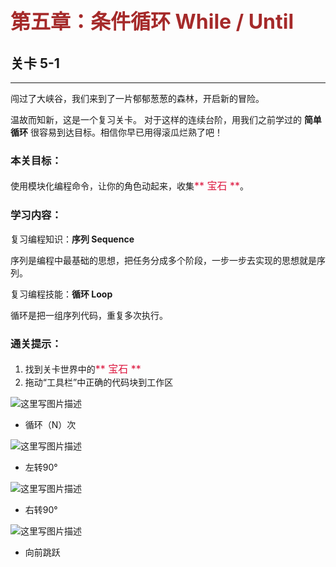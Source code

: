 # <font color=#A52A2A size=6>第五章：条件循环 While / Until</font>
## 关卡 5-1

------
闯过了大峡谷，我们来到了一片郁郁葱葱的森林，开启新的冒险。
 
温故而知新，这是一个复习关卡。
对于这样的连续台阶，用我们之前学过的 **简单循环** 很容易到达目标。相信你早已用得滚瓜烂熟了吧！
 
### 本关目标：
使用模块化编程命令，让你的角色动起来，收集<font color=#DC143C size=3>** 宝石 **</font>。

### 学习内容：
复习编程知识：**序列 Sequence**

序列是编程中最基础的思想，把任务分成多个阶段，一步一步去实现的思想就是序列。

复习编程技能：**循环 Loop**

循环是把一组序列代码，重复多次执行。

### 通关提示：
1. 找到关卡世界中的<font color=#DC143C size=3>** 宝石 **</font>
2. 拖动“工具栏”中正确的代码块到工作区
 
 ![这里写图片描述](scene/image/repeat_times.png)
 - 循环（N）次
  
 ![这里写图片描述](scene/image/turn_left.png)
 - 左转90°
 
 ![这里写图片描述](scene/image/turn_right.png)
 - 右转90°
 
 ![这里写图片描述](scene/image/jump_forward.png)
 - 向前跳跃